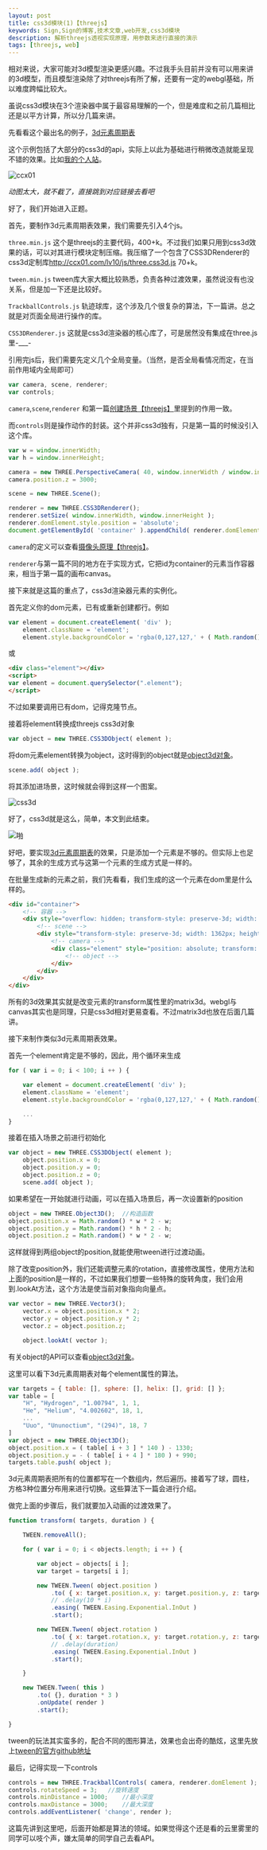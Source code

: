 ```yaml
---
layout: post
title: css3d模块(1)【threejs】
keywords: Sign,Sign的博客,技术文章,web开发,css3d模块
description: 解析threejs透视实现原理，用参数来进行直接的演示
tags: [threejs, web]
---
```

相对来说，大家可能对3d模型渲染更感兴趣。不过我手头目前并没有可以用来讲的3d模型，而且模型渲染除了对threejs有所了解，还要有一定的webgl基础，所以难度跨幅比较大。

虽说css3d模块在3个渲染器中属于最容易理解的一个，但是难度和之前几篇相比还是以平方计算，所以分几篇来讲。

先看看这个最出名的例子，<a href="http://threejs.org/examples/#css3d_periodictable" target="_blank">3d元素周期表</a>

这个示例包括了大部分的css3d的api，实际上以此为基础进行稍微改造就能呈现不错的效果。比如<a href="http://ccx01.com/" target="_blank">我的个人站</a>。

![ccx01](/img/2016-4-3-threejs-css3d/e1.jpg)

*动图太大，就不截了，直接跳到对应链接去看吧*

好了，我们开始进入正题。

首先，要制作3d元素周期表效果，我们需要先引入4个js。

`three.min.js` 这个是threejs的主要代码，400+k。不过我们如果只用到css3d效果的话，可以对其进行模块定制压缩。我压缩了一个包含了CSS3DRenderer的css3d定制库<a href="http://ccx01.com/lv10/js/three.css3d.js" target="_blank">http://ccx01.com/lv10/js/three.css3d.js</a> 70+k。

`tween.min.js` tween库大家大概比较熟悉，负责各种过渡效果，虽然说没有也没关系，但是加一下还是比较好。

`TrackballControls.js` 轨迹球库，这个涉及几个很复杂的算法，下一篇讲。总之就是对页面全局进行操作的库。

`CSS3DRenderer.js` 这就是css3d渲染器的核心库了，可是居然没有集成在three.js里-___-

引用完js后，我们需要先定义几个全局变量。（当然，是否全局看情况而定，在当前作用域内全局即可）

```javascript
var camera, scene, renderer;
var controls;
```

`camera`,`scene`,`renderer` 和第一篇<a href="http://ccx01.github.io/post/creating-a-scene" target="_blank">创建场景【threejs】</a>里提到的作用一致。

而`controls`则是操作动作的封装。这个并非css3d独有，只是第一篇的时候没引入这个库。

```javascript
var w = window.innerWidth;
var h = window.innerHeight;

camera = new THREE.PerspectiveCamera( 40, window.innerWidth / window.innerHeight, 1, 10000 );
camera.position.z = 3000;

scene = new THREE.Scene();

renderer = new THREE.CSS3DRenderer();
renderer.setSize( window.innerWidth, window.innerHeight );
renderer.domElement.style.position = 'absolute';
document.getElementById( 'container' ).appendChild( renderer.domElement );
```

`camera`的定义可以查看<a href="http://ccx01.github.io/post/threejs-camera" target="_blank">摄像头原理【threejs】</a>。

`renderer`与第一篇不同的地方在于实现方式，它把id为container的元素当作容器来，相当于第一篇的画布canvas。

接下来就是这篇的重点了，css3d渲染器元素的实例化。

首先定义你的dom元素，已有或重新创建都行。例如

```javascript
var element = document.createElement( 'div' );
    element.className = 'element';
    element.style.backgroundColor = 'rgba(0,127,127,' + ( Math.random() * 0.5 + 0.25 ) + ')';
```

或

```html
<div class="element"></div>
<script>
var element = document.querySelector(".element");
</script>
```
不过如果要调用已有dom，记得克隆节点。

接着将element转换成threejs css3d对象

```javascript
var object = new THREE.CSS3DObject( element );
```

将dom元素element转换为object，这时得到的object就是<a href="http://ccx01.github.io/post/core-object3d" target="_blank">object3d对象</a>。

```javascript
scene.add( object );
```

将其添加进场景，这时候就会得到这样一个图案。

![css3d](/img/2016-4-3-threejs-css3d/e2.png)

好了，css3d就是这么，简单，本文到此结束。

![啪](/img/2016-4-3-threejs-css3d/e3.jpg)

好吧，要实现<a href="http://threejs.org/examples/#css3d_periodictable" target="_blank">3d元素周期表</a>的效果，只是添加一个元素是不够的。但实际上也足够了，其余的生成方式与这第一个元素的生成方式是一样的。

在批量生成新的元素之前，我们先看看，我们生成的这一个元素在dom里是什么样的。

```html
<div id="container">
	<!-- 容器 -->
	<div style="overflow: hidden; transform-style: preserve-3d; width: 1362px; height: 935px; position: absolute; perspective: 1284.44569359504px;">
		<!-- scene -->
		<div style="transform-style: preserve-3d; width: 1362px; height: 935px; transform: translate3d(0px, 0px, 1284.44569359504px) matrix3d(1, 0, 0, 0, 0, -1, 0, 0, 0, 0, 1, 0, 0, 0, -3000, 1) translate3d(681px, 467.5px, 0px);">
			<!-- camera -->
			<div class="element" style="position: absolute; transform: translate3d(-50%, -50%, 0px) matrix3d(1, 0, 0, 0, 0, -1, 0, 0, 0, 0, 1, 0, 0, 0, 0, 1); background-color: rgba(0, 127, 127, 0.25098);">
				<!-- object -->
			</div>
		</div>
	</div>
</div>
```

所有的3d效果其实就是改变元素的transform属性里的matrix3d。webgl与canvas其实也是同理，只是css3d相对更易查看。不过matrix3d也放在后面几篇讲。

接下来制作类似3d元素周期表效果。

首先一个element肯定是不够的，因此，用个循环来生成

```javascript
for ( var i = 0; i < 100; i ++ ) {

    var element = document.createElement( 'div' );
    element.className = 'element';
    element.style.backgroundColor = 'rgba(0,127,127,' + ( Math.random() * 0.5 + 0.25 ) + ')';

    ...
}
```

接着在插入场景之前进行初始化

```javascript
var object = new THREE.CSS3DObject( element );
    object.position.x = 0;
    object.position.y = 0;
    object.position.z = 0;
    scene.add( object );
```

如果希望在一开始就进行动画，可以在插入场景后，再一次设置新的position

```javascript
object = new THREE.Object3D();  //构造函数
object.position.x = Math.random() * w * 2 - w;
object.position.y = Math.random() * h * 2 - h;
object.position.z = Math.random() * w * 2 - w;
```

这样就得到两组object的position,就能使用tween进行过渡动画。

除了改变position外，我们还能调整元素的rotation，直接修改属性，使用方法和上面的position是一样的，不过如果我们想要一些特殊的旋转角度，我们会用到.lookAt方法，这个方法是使当前对象指向向量点。

```javascript
var vector = new THREE.Vector3();
	vector.x = object.position.x * 2;
	vector.y = object.position.y * 2;
	vector.z = object.position.z;

	object.lookAt( vector );
```

有关object的API可以查看<a href="http://ccx01.github.io/post/core-object3d" target="_blank">object3d对象</a>。

这里可以看下3d元素周期表对每个element属性的算法。

```javascript
var targets = { table: [], sphere: [], helix: [], grid: [] };
var table = [
	"H", "Hydrogen", "1.00794", 1, 1,
	"He", "Helium", "4.002602", 18, 1,
	...
	"Uuo", "Ununoctium", "(294)", 18, 7
]
var object = new THREE.Object3D();
object.position.x = ( table[ i + 3 ] * 140 ) - 1330;
object.position.y = - ( table[ i + 4 ] * 180 ) + 990;
targets.table.push( object );
```

3d元素周期表把所有的位置都写在一个数组内，然后遍历。接着写了球，圆柱，方格3种位置分布用来进行切换。这些算法下一篇会进行介绍。

做完上面的步骤后，我们就要加入动画的过渡效果了。

```javascript
function transform( targets, duration ) {

    TWEEN.removeAll();

    for ( var i = 0; i < objects.length; i ++ ) {

        var object = objects[ i ];
        var target = targets[ i ];

        new TWEEN.Tween( object.position )
            .to( { x: target.position.x, y: target.position.y, z: target.position.z }, Math.random() * duration + duration )
            // .delay(10 * i)
            .easing( TWEEN.Easing.Exponential.InOut )
            .start();

        new TWEEN.Tween( object.rotation )
            .to( { x: target.rotation.x, y: target.rotation.y, z: target.rotation.z }, Math.random() * duration * 2 + duration )
            // .delay(duration)
            .easing( TWEEN.Easing.Exponential.InOut )
            .start();

    }

    new TWEEN.Tween( this )
        .to( {}, duration * 3 )
        .onUpdate( render )
        .start();

}
```

tween的玩法其实蛮多的，配合不同的图形算法，效果也会出奇的酷炫，这里先放上<a href="https://github.com/tweenjs/tween.js" target="_blank">tween的官方github地址</a>

最后，记得实现一下controls

```javascript
controls = new THREE.TrackballControls( camera, renderer.domElement );
controls.rotateSpeed = 3;	//旋转速度
controls.minDistance = 1000;	//最小深度
controls.maxDistance = 3000;	//最大深度
controls.addEventListener( 'change', render );
```

这篇先讲到这里吧，后面开始都是算法的领域。如果觉得这个还是看的云里雾里的同学可以吱个声，嫌太简单的同学自己去看API。